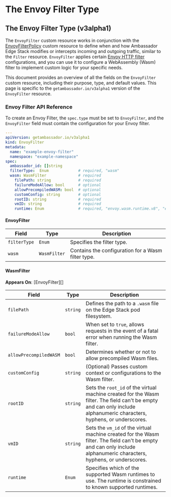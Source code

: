 # The Envoy Filter Type

## The Envoy Filter Type (v3alpha1)

The `EnvoyFilter` custom resource works in conjunction with the [EnvoyFilterPolicy](envoyfilterpolicy.md) custom resource to define when and how Ambassador Edge Stack modifies or intercepts incoming and outgoing traffic, similar to the `Filter` resource. `EnvoyFilter` applies certain [Envoy HTTP filter](https://www.envoyproxy.io/docs/envoy/latest/configuration/http/http_filters/http_filters) configurations, and you can use it to configure a WebAssembly (Wasm) filter to implement custom logic for your specific needs.

This document provides an overview of all the fields on the `EnvoyFilter` custom resource, including their purpose, type, and default values. This page is specific to the `getambassador.io/v3alpha1` version of the `EnvoyFilter` resource.

### Envoy Filter API Reference

To create an Envoy Filter, the `spec.type` must be set to `EnvoyFilter`, and the `EnvoyFilter` field must contain the configuration for your Envoy filter.

```yaml
---
apiVersion: getambassador.io/v3alpha1
kind: EnvoyFilter
metadata:
  name: "example-envoy-filter"
  namespace: "example-namespace"
spec:
  ambassador_id: []string
  filterType:  Enum             # required, "wasm"
  wasm: WasmFilter              # required
    filePath: string            # required
    failureModeAllow: bool      # optional
    allowPrecompiledWASM: bool  # optional
    customConfig: string        # optional
    rootID: string              # required
    vmID: string                # required
    runtime: Enum               # required, "envoy.wasm.runtime.v8", "envoy.wasm.runtime.wavm"
```

#### EnvoyFilter

| **Field**    | **Type**     | **Description**                                    |
| ------------ | ------------ | -------------------------------------------------- |
| `filterType` | `Enum`       | Specifies the filter type.                         |
| `wasm`       | `WasmFilter` | Contains the configuration for a Wasm filter type. |

#### WasmFilter

**Appears On**: \[EnvoyFilter]\[]

| **Field**              | **Type** | **Description**                                                                                                                                                        |
| ---------------------- | -------- | ---------------------------------------------------------------------------------------------------------------------------------------------------------------------- |
| `filePath`             | `string` | Defines the path to a `.wasm` file on the Edge Stack pod filesystem.                                                                                                   |
| `failureModeAllow`     | `bool`   | When set to `true`, allows requests in the event of a fatal error when running the Wasm filter.                                                                        |
| `allowPrecompiledWASM` | `bool`   | Determines whether or not to allow precompiled Wasm files.                                                                                                             |
| `customConfig`         | `string` | (Optional) Passes custom context or configurations to the Wasm filter.                                                                                                 |
| `rootID`               | `string` | Sets the `root_id` of the virtual machine created for the Wasm filter. The field can't be empty and can only include alphanumeric characters, hyphens, or underscores. |
| `vmID`                 | `string` | Sets the `vm_id` of the virtual machine created for the Wasm filter. The field can't be empty and can only include alphanumeric characters, hyphens, or underscores.   |
| `runtime`              | `Enum`   | Specifies which of the supported Wasm runtimes to use. The runtime is constrained to known supported runtimes.                                                         |
